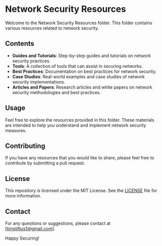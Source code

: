# Network Security Resources

Welcome to the Network Security Resources folder. This folder contains various resources related to network security.

## Contents

- **Guides and Tutorials**: Step-by-step guides and tutorials on network security practices.
- **Tools**: A collection of tools that can assist in securing networks.
- **Best Practices**: Documentation on best practices for network security.
- **Case Studies**: Real-world examples and case studies of network security implementations.
- **Articles and Papers**: Research articles and white papers on network security methodologies and best practices.

## Usage

Feel free to explore the resources provided in this folder. These materials are intended to help you understand and implement network security measures.

## Contributing

If you have any resources that you would like to share, please feel free to contribute by submitting a pull request.

## License

This repository is licensed under the MIT License. See the [LICENSE](LICENSE) file for more information.

## Contact

For any questions or suggestions, please contact at [timstittus1@gmail.com].

Happy Securing!